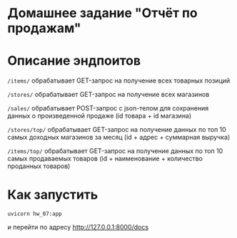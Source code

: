 Домашнее задание "Отчёт по продажам"
========================================

# Описание эндпоитов
`/items/` обрабатывает GET-запрос на получение всех товарных позиций

`/stores/` обрабатывает GET-запрос на получение всех магазинов

`/sales/` обрабатывает POST-запрос с json-телом для сохранения данных о произведенной продаже (id товара + id магазина)

`/stores/top/` обрабатывает GET-запрос на получение данных по топ 10 самых доходных магазинов за месяц (id + адрес + суммарная выручка)

`/items/top/` обрабатывает GET-запрос на получение данных по топ 10 самых продаваемых товаров (id + наименование + количество проданных товаров)

# Как запустить

	uvicorn hw_07:app 

и перейти по адресу http://127.0.0.1:8000/docs
